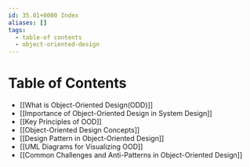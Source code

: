 ```yaml
---
id: 35.01+0000 Index
aliases: []
tags:
  - table-of contents
  - object-oriented-design
---
```


# Table of Contents

- [[What is Object-Oriented Design(ODD)]]
- [[Importance of Object-Oriented Design in System Design]]
- [[Key Principles of OOD]]
- [[Object-Oriented Design Concepts]]
- [[Design Pattern in Object-Oriented Design]]
- [[UML Diagrams for Visualizing OOD]]
- [[Common Challenges and Anti-Patterns in Object-Oriented Design]]
